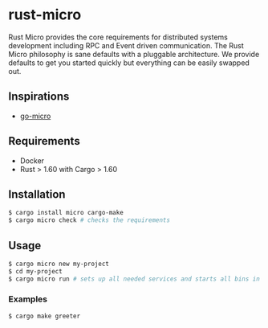 # rust-micro

Rust Micro provides the core requirements for distributed systems development including RPC and Event driven communication. The Rust Micro philosophy is sane defaults with a pluggable architecture. We provide defaults to get you started quickly but everything can be easily swapped out.

## Inspirations
- [go-micro](https://github.com/go-micro)

## Requirements

- Docker
- Rust > 1.60 with Cargo > 1.60

## Installation

```bash
$ cargo install micro cargo-make
$ cargo micro check # checks the requirements
```

## Usage

```bash
$ cargo micro new my-project
$ cd my-project
$ cargo micro run # sets up all needed services and starts all bins in cargo.toml
```

### Examples

```bash
$ cargo make greeter
```


